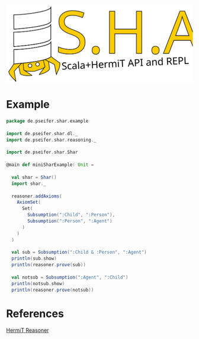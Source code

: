 ![S.H.A.R Logo](resources/shar-logo.svg?raw=true "S.H.A.R Logo")

# Example
```scala
package de.pseifer.shar.example

import de.pseifer.shar.dl._
import de.pseifer.shar.reasoning._

import de.pseifer.shar.Shar

@main def miniSharExample: Unit =

  val shar = Shar()
  import shar._

  reasoner.addAxioms(
    AxiomSet(
      Set(
        Subsumption(":Child", ":Person"),
        Subsumption(":Person", ":Agent")
      )
    )
  )

  val sub = Subsumption(":Child & :Person", ":Agent")
  println(sub.show)
  println(reasoner.prove(sub))

  val notsub = Subsumption(":Agent", ":Child")
  println(notsub.show)
  println(reasoner.prove(notsub))
```

# References

[HermiT Reasoner](http://www.hermit-reasoner.com/)
